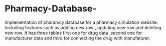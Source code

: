 # Pharmacy-Database-
Implementation of pharamcy database for a pharmacy simulation website.
Including features such as adding new row , updating new row and deleting new row.
It has three tables first one for drug data ,second one for manufacturer data and third for connecting the drug with manufaturer.
